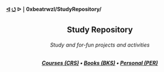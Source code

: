 <h4>
  <a href="https://github.com/0xbeatrwzl?tab=repositories">ᐊ</a>
  <a href="https://github.com/0xbeatrwzl/StudyRepository">⭯</a>
  ᐅ ￨ 0xbeatrwzl/StudyRepository/
</h4>

<div align=center>
  <h2>Study Repository</h2>
</div>

<div align=center>
  <h6>Study and for-fun projects and activities</h6>
</div>

<div align=center>
  <h5><a href="https://github.com/0xbeatrwzl/StudyRepository/tree/main/CRS">Courses (CRS)</a> • <a href="https://github.com/0xbeatrwzl/StudyRepository/tree/main/BKS">Books (BKS)</a> • <a href="https://github.com/0xbeatrwzl/StudyRepository/tree/main/PER">Personal (PER)</a></h3>
</div>
